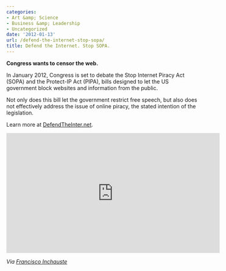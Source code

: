 ```yaml
---
categories:
- Art &amp; Science
- Business &amp; Leadership
- Uncategorized
date: '2012-01-13'
url: /defend-the-internet-stop-sopa/
title: Defend the Internet. Stop SOPA.
---
```


<strong>Congress wants to censor the web.</strong>

In January 2012, Congress is set to debate the Stop Internet Piracy Act (SOPA) and the Protect-IP Act (PIPA), bills designed to let the US government block websites and information from the public.

Not only does this bill let the government restrict free speech, but also does not effectively address the issue of online piracy, the stated intention of the legislation.

Learn more at <a href="http://defendtheinter.net/">DefendTheInter.net</a>.

<iframe class="alignc" src="https://player.vimeo.com/video/31100268?byline=0&amp;portrait=0" width="560" height="315" frameborder="0" webkitAllowFullScreen mozallowfullscreen allowFullScreen></iframe>

<em>Via <a href="http://twitter.com/iamfinch">Francisco Inchauste</a></em>